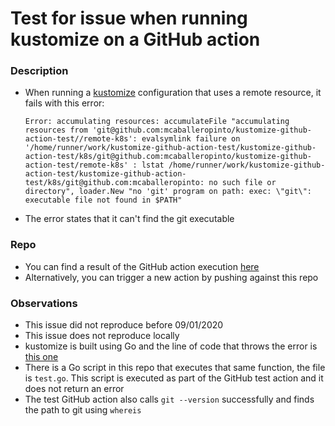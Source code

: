# Test for issue when running kustomize on a GitHub action
### Description
- When running a [kustomize](https://github.com/kubernetes-sigs/kustomize) configuration that uses a remote resource, it fails with this error:
  ```
  Error: accumulating resources: accumulateFile "accumulating resources from 'git@github.com:mcaballeropinto/kustomize-github-action-test//remote-k8s': evalsymlink failure on '/home/runner/work/kustomize-github-action-test/kustomize-github-action-test/k8s/git@github.com:mcaballeropinto/kustomize-github-action-test/remote-k8s' : lstat /home/runner/work/kustomize-github-action-test/kustomize-github-action-test/k8s/git@github.com:mcaballeropinto: no such file or directory", loader.New "no 'git' program on path: exec: \"git\": executable file not found in $PATH"
  ```
- The error states that it can't find the git executable

### Repo
- You can find a result of the GitHub action execution [here](https://github.com/mcaballeropinto/kustomize-github-action-test/runs/1063731515?check_suite_focus=true)
- Alternatively, you can trigger a new action by pushing against this repo

### Observations
- This issue did not reproduce before 09/01/2020
- This issue does not reproduce locally
- kustomize is built using Go and the line of code that throws the error is [this one](https://github.com/kubernetes-sigs/kustomize/blob/1dc22e3f0d2badac45befa5d58bbb72b7b0fd9e2/api/internal/git/cloner.go#L21)
- There is a Go script in this repo that executes that same function, the file is `test.go`. This script is executed as part of the GitHub test action and it does not return an error
- The test GitHub action also calls `git --version` successfully and finds the path to git using `whereis`
